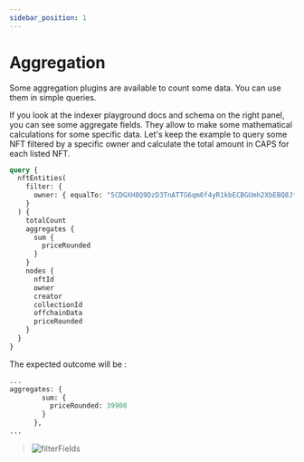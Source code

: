```yaml
---
sidebar_position: 1
---
```


# Aggregation

Some aggregation plugins are available to count some data. You can use them in simple queries.

If you look at the indexer playground docs and schema on the right panel, you can see some aggregate fields.
They allow to make some mathematical calculations for some specific data. Let's keep the example to query some NFT filtered by a specific owner and calculate the total amount in CAPS for each listed NFT.

```graphql showLineNumbers
query {
  nftEntities(
    filter: {
      owner: { equalTo: "5CDGXH8Q9DzD3TnATTG6qm6f4yR1kbECBGUmh2XbEBQ8Jfa5" }
    }
  ) {
    totalCount
    aggregates {
      sum {
        priceRounded
      }
    }
    nodes {
      nftId
      owner
      creator
      collectionId
      offchainData
      priceRounded
    }
  }
}
```

The expected outcome will be :

```graphql showLineNumbers
...
aggregates: {
        sum: {
          priceRounded: 39900
        }
      },
...
```

> ![filterFields](./aggregate.png)

<!-- To see more details about the corresponding code you can check **[this link](https://github.com/capsule-corp-ternoa/subql/blob/dev-update/packages/query/src/graphql/plugins/PgAggregateTransfer.ts)**.
___

## Most sold

The mostSold query return a ranking of most sold NFTs:
```graphql showLineNumbers
{
  mostSold(first: 10, offset: 0) {
    nodes {
      id
    }
  }
}
```
___
## Most sold series

The mostSoldSeries query return a ranking of most sold series NFTs:
```graphql showLineNumbers
{
  mostSoldSeries(first: 10, offset: 0) {
    nodes {
      id
    }
  }
}
```
___
## Top sellers

The topSeller query return a ranking of addresses which sold the most NFTs:
```graphql showLineNumbers
{
  topSeller(first: 10, offset: 0) {
    nodes {
      id
    }
  }
}
``` -->
